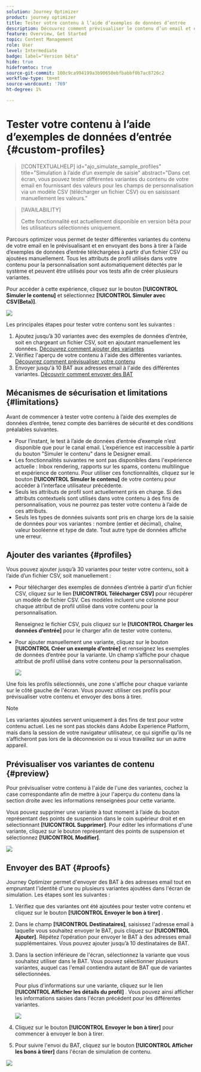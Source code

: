 ```yaml
---
solution: Journey Optimizer
product: journey optimizer
title: Tester votre contenu à l’aide d’exemples de données d’entrée
description: Découvrez comment prévisualiser le contenu d’un email et envoyer des bons à tirer à l’aide d’exemples de données d’entrée.
feature: Overview, Get Started
topic: Content Management
role: User
level: Intermediate
badge: label="Version bêta"
hide: true
hidefromtoc: true
source-git-commit: 100c9ca994199a3b90650ebfbabbf0b7ac8726c2
workflow-type: tm+mt
source-wordcount: '769'
ht-degree: 1%

---
```



# Tester votre contenu à l’aide d’exemples de données d’entrée {#custom-profiles}

>[!CONTEXTUALHELP]
>id="ajo_simulate_sample_profiles"
>title="Simulation à l’aide d’un exemple de saisie"
>abstract="Dans cet écran, vous pouvez tester différentes variantes du contenu de votre email en fournissant des valeurs pour les champs de personnalisation via un modèle CSV (télécharger un fichier CSV) ou en saisissant manuellement les valeurs."

>[!AVAILABILITY]
>
>Cette fonctionnalité est actuellement disponible en version bêta pour les utilisateurs sélectionnés uniquement.

Parcours optimizer vous permet de tester différentes variantes du contenu de votre email en le prévisualisant et en envoyant des bons à tirer à l’aide d’exemples de données d’entrée téléchargées à partir d’un fichier CSV ou ajoutées manuellement. Tous les attributs de profil utilisés dans votre contenu pour la personnalisation sont automatiquement détectés par le système et peuvent être utilisés pour vos tests afin de créer plusieurs variantes.

Pour accéder à cette expérience, cliquez sur le bouton **[!UICONTROL Simuler le contenu]** et sélectionnez **[!UICONTROL Simuler avec CSV(Beta)]**.

![](assets/simulate-sample.png)

Les principales étapes pour tester votre contenu sont les suivantes :

1. Ajoutez jusqu’à 30 variantes avec des exemples de données d’entrée, soit en chargeant un fichier CSV, soit en ajoutant manuellement les données. [Découvrez comment ajouter des variantes](#profiles)
1. Vérifiez l&#39;aperçu de votre contenu à l&#39;aide des différentes variantes. [Découvrez comment prévisualiser votre contenu](#preview)
1. Envoyer jusqu&#39;à 10 BAT aux adresses email à l&#39;aide des différentes variantes. [Découvrir comment envoyer des BAT](#proofs)


## Mécanismes de sécurisation et limitations {#limitations}

Avant de commencer à tester votre contenu à l’aide des exemples de données d’entrée, tenez compte des barrières de sécurité et des conditions préalables suivantes.

* Pour l’instant, le test à l’aide de données d’entrée d’exemple n’est disponible que pour le canal email. L’expérience est inaccessible à partir du bouton &quot;Simuler le contenu&quot; dans le Designer email.
* Les fonctionnalités suivantes ne sont pas disponibles dans l&#39;expérience actuelle : Inbox rendering, rapports sur les spams, contenu multilingue et expérience de contenu. Pour utiliser ces fonctionnalités, cliquez sur le bouton **[!UICONTROL Simuler le contenu]** de votre contenu pour accéder à l’interface utilisateur précédente.
* Seuls les attributs de profil sont actuellement pris en charge. Si des attributs contextuels sont utilisés dans votre contenu à des fins de personnalisation, vous ne pourrez pas tester votre contenu à l’aide de ces attributs.
* Seuls les types de données suivants sont pris en charge lors de la saisie de données pour vos variantes : nombre (entier et décimal), chaîne, valeur booléenne et type de date. Tout autre type de données affiche une erreur.

## Ajouter des variantes {#profiles}

Vous pouvez ajouter jusqu’à 30 variantes pour tester votre contenu, soit à l’aide d’un fichier CSV, soit manuellement :

* Pour télécharger des exemples de données d’entrée à partir d’un fichier CSV, cliquez sur le lien **[!UICONTROL Télécharger CSV]** pour récupérer un modèle de fichier CSV. Ces modèles incluent une colonne pour chaque attribut de profil utilisé dans votre contenu pour la personnalisation.

  Renseignez le fichier CSV, puis cliquez sur le **[!UICONTROL Charger les données d’entrée]** pour le charger afin de tester votre contenu.

* Pour ajouter manuellement une variante, cliquez sur le bouton **[!UICONTROL Créer un exemple d’entrée]** et renseignez les exemples de données d’entrée pour la variante. Un champ s’affiche pour chaque attribut de profil utilisé dans votre contenu pour la personnalisation.

  ![](assets/simulate-custom-add.png)

Une fois les profils sélectionnés, une zone s&#39;affiche pour chaque variante sur le côté gauche de l&#39;écran. Vous pouvez utiliser ces profils pour prévisualiser votre contenu et envoyer des bons à tirer.

>[!NOTE]
>
>Les variantes ajoutées servent uniquement à des fins de test pour votre contenu actuel. Les ne sont pas stockés dans Adobe Experience Platform, mais dans la session de votre navigateur utilisateur, ce qui signifie qu’ils ne s’afficheront pas lors de la déconnexion ou si vous travaillez sur un autre appareil.

## Prévisualiser vos variantes de contenu {#preview}

Pour prévisualiser votre contenu à l&#39;aide de l&#39;une des variantes, cochez la case correspondante afin de mettre à jour l&#39;aperçu du contenu dans la section droite avec les informations renseignées pour cette variante.

Vous pouvez supprimer une variante à tout moment à l’aide du bouton représentant des points de suspension dans le coin supérieur droit et en sélectionnant **[!UICONTROL Supprimer]**. Pour éditer les informations d&#39;une variante, cliquez sur le bouton représentant des points de suspension et sélectionnez **[!UICONTROL Modifier]**.

![](assets/simulate-custom-boxes.png)

## Envoyer des BAT {#proofs}

Journey Optimizer permet d&#39;envoyer des BAT à des adresses email tout en empruntant l&#39;identité d&#39;une ou plusieurs variantes ajoutées dans l&#39;écran de simulation. Les étapes sont les suivantes :

1. Vérifiez que des variantes ont été ajoutées pour tester votre contenu et cliquez sur le bouton **[!UICONTROL Envoyer le bon à tirer]** .

1. Dans le champ **[!UICONTROL Destinataires]**, saisissez l&#39;adresse email à laquelle vous souhaitez envoyer le BAT, puis cliquez sur **[!UICONTROL Ajouter]**. Répétez l’opération pour envoyer le BAT à des adresses email supplémentaires. Vous pouvez ajouter jusqu’à 10 destinataires de BAT.

1. Dans la section inférieure de l&#39;écran, sélectionnez la variante que vous souhaitez utiliser dans le BAT. Vous pouvez sélectionner plusieurs variantes, auquel cas l&#39;email contiendra autant de BAT que de variantes sélectionnées.

   Pour plus d&#39;informations sur une variante, cliquez sur le lien **[!UICONTROL Afficher les détails du profil]** . Vous pouvez ainsi afficher les informations saisies dans l&#39;écran précédent pour les différentes variantes.

   ![](assets/simulate-custom-proofs.png)

1. Cliquez sur le bouton **[!UICONTROL Envoyer le bon à tirer]** pour commencer à envoyer le bon à tirer.

1. Pour suivre l&#39;envoi du BAT, cliquez sur le bouton **[!UICONTROL Afficher les bons à tirer]** dans l&#39;écran de simulation de contenu.

![](assets/simulate-custom-sent-proofs.png)
